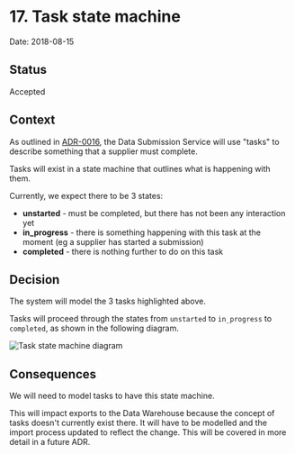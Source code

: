 # 17. Task state machine

Date: 2018-08-15

## Status

Accepted

## Context

As outlined in [ADR-0016][adr-0016], the Data Submission Service will use
"tasks" to describe something that a supplier must complete.

Tasks will exist in a state machine that outlines what is happening with them.

Currently, we expect there to be 3 states:

* **unstarted** - must be completed, but there has not been any interaction yet
* **in_progress** - there is something happening with this task at the moment
(eg a supplier has started a submission)
* **completed** - there is nothing further to do on this task

## Decision

The system will model the 3 tasks highlighted above.

Tasks will proceed through the states from `unstarted` to `in_progress` to
`completed`, as shown in the following diagram.

![Task state machine diagram](../diagrams/0017-task-states.jpg)

## Consequences

We will need to model tasks to have this state machine.

This will impact exports to the Data Warehouse because the concept of tasks
doesn't currently exist there. It will have to be modelled and the import
process updated to reflect the change. This will be covered in more detail in a
future ADR.

[adr-0016]: 0016-data-structure-tasks-submissions-entries-and-files.md
